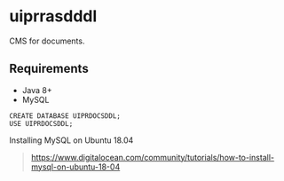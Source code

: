 # uiprrasdddl

CMS for documents.

## Requirements

- Java 8+
- MySQL

```MySQL
CREATE DATABASE UIPRDOCSDDL;
USE UIPRDOCSDDL;
```

Installing MySQL on Ubuntu 18.04
> https://www.digitalocean.com/community/tutorials/how-to-install-mysql-on-ubuntu-18-04
